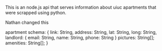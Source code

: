 This is an node.js api that serves information about uiuc apartments that were scrapped using python.

Nathan changed this


apartment schema: {
  link: String,
  address: String,
  lat: String,
  long: String,
  landlord: {
    email: String,
    name: String,
    phone: String
   }
   pictures: String[];
   amenities: String[];
}
